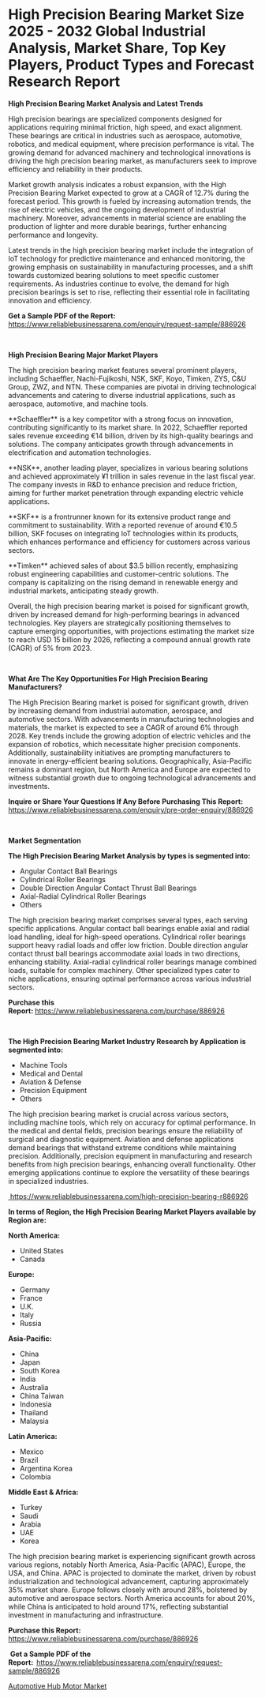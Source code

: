 <p><h1>High Precision Bearing Market Size 2025 - 2032 Global Industrial Analysis, Market Share, Top Key Players, Product Types and Forecast Research Report</h1></p><p><strong>High Precision Bearing Market Analysis and Latest Trends</strong></p>
<p><p>High precision bearings are specialized components designed for applications requiring minimal friction, high speed, and exact alignment. These bearings are critical in industries such as aerospace, automotive, robotics, and medical equipment, where precision performance is vital. The growing demand for advanced machinery and technological innovations is driving the high precision bearing market, as manufacturers seek to improve efficiency and reliability in their products.</p><p>Market growth analysis indicates a robust expansion, with the High Precision Bearing Market expected to grow at a CAGR of 12.7% during the forecast period. This growth is fueled by increasing automation trends, the rise of electric vehicles, and the ongoing development of industrial machinery. Moreover, advancements in material science are enabling the production of lighter and more durable bearings, further enhancing performance and longevity.</p><p>Latest trends in the high precision bearing market include the integration of IoT technology for predictive maintenance and enhanced monitoring, the growing emphasis on sustainability in manufacturing processes, and a shift towards customized bearing solutions to meet specific customer requirements. As industries continue to evolve, the demand for high precision bearings is set to rise, reflecting their essential role in facilitating innovation and efficiency.</p></p>
<p><strong>Get a Sample PDF of the Report:&nbsp;</strong> <a href="https://www.reliablebusinessarena.com/enquiry/request-sample/886926?utm_campaign=3218&utm_medium=2&utm_source=Github&utm_content=ia&utm_term=08042025&utm_id=high-precision-bearing">https://www.reliablebusinessarena.com/enquiry/request-sample/886926</a></p>
<p>&nbsp;</p>
<p><strong>High Precision Bearing Major Market Players</strong></p>
<p><p>The high precision bearing market features several prominent players, including Schaeffler, Nachi-Fujikoshi, NSK, SKF, Koyo, Timken, ZYS, C&U Group, ZWZ, and NTN. These companies are pivotal in driving technological advancements and catering to diverse industrial applications, such as aerospace, automotive, and machine tools.</p><p>**Schaeffler** is a key competitor with a strong focus on innovation, contributing significantly to its market share. In 2022, Schaeffler reported sales revenue exceeding €14 billion, driven by its high-quality bearings and solutions. The company anticipates growth through advancements in electrification and automation technologies.</p><p>**NSK**, another leading player, specializes in various bearing solutions and achieved approximately ¥1 trillion in sales revenue in the last fiscal year. The company invests in R&D to enhance precision and reduce friction, aiming for further market penetration through expanding electric vehicle applications.</p><p>**SKF** is a frontrunner known for its extensive product range and commitment to sustainability. With a reported revenue of around €10.5 billion, SKF focuses on integrating IoT technologies within its products, which enhances performance and efficiency for customers across various sectors.</p><p>**Timken** achieved sales of about $3.5 billion recently, emphasizing robust engineering capabilities and customer-centric solutions. The company is capitalizing on the rising demand in renewable energy and industrial markets, anticipating steady growth.</p><p>Overall, the high precision bearing market is poised for significant growth, driven by increased demand for high-performing bearings in advanced technologies. Key players are strategically positioning themselves to capture emerging opportunities, with projections estimating the market size to reach USD 15 billion by 2026, reflecting a compound annual growth rate (CAGR) of 5% from 2023.</p></p>
<p>&nbsp;</p>
<p><strong>What Are The Key Opportunities For High Precision Bearing Manufacturers?</strong></p>
<p><p>The High Precision Bearing market is poised for significant growth, driven by increasing demand from industrial automation, aerospace, and automotive sectors. With advancements in manufacturing technologies and materials, the market is expected to see a CAGR of around 6% through 2028. Key trends include the growing adoption of electric vehicles and the expansion of robotics, which necessitate higher precision components. Additionally, sustainability initiatives are prompting manufacturers to innovate in energy-efficient bearing solutions. Geographically, Asia-Pacific remains a dominant region, but North America and Europe are expected to witness substantial growth due to ongoing technological advancements and investments.</p></p>
<p><strong>Inquire or Share Your Questions If Any Before Purchasing This Report:</strong> <a href="https://www.reliablebusinessarena.com/enquiry/pre-order-enquiry/886926?utm_campaign=3218&utm_medium=2&utm_source=Github&utm_content=ia&utm_term=08042025&utm_id=high-precision-bearing">https://www.reliablebusinessarena.com/enquiry/pre-order-enquiry/886926</a></p>
<p>&nbsp;</p>
<p><strong>Market Segmentation</strong></p>
<p><strong>The High Precision Bearing Market Analysis by types is segmented into:</strong></p>
<p><ul><li>Angular Contact Ball Bearings</li><li>Cylindrical Roller Bearings</li><li>Double Direction Angular Contact Thrust Ball Bearings</li><li>Axial-Radial Cylindrical Roller Bearings</li><li>Others</li></ul></p>
<p><p>The high precision bearing market comprises several types, each serving specific applications. Angular contact ball bearings enable axial and radial load handling, ideal for high-speed operations. Cylindrical roller bearings support heavy radial loads and offer low friction. Double direction angular contact thrust ball bearings accommodate axial loads in two directions, enhancing stability. Axial-radial cylindrical roller bearings manage combined loads, suitable for complex machinery. Other specialized types cater to niche applications, ensuring optimal performance across various industrial sectors.</p></p>
<p><strong>Purchase this Report:&nbsp;</strong><a href="https://www.reliablebusinessarena.com/purchase/886926?utm_campaign=3218&utm_medium=2&utm_source=Github&utm_content=ia&utm_term=08042025&utm_id=high-precision-bearing">https://www.reliablebusinessarena.com/purchase/886926</a></p>
<p>&nbsp;</p>
<p><strong>The High Precision Bearing Market Industry Research by Application is segmented into:</strong></p>
<p><ul><li>Machine Tools</li><li>Medical and Dental</li><li>Aviation & Defense</li><li>Precision Equipment</li><li>Others</li></ul></p>
<p><p>The high precision bearing market is crucial across various sectors, including machine tools, which rely on accuracy for optimal performance. In the medical and dental fields, precision bearings ensure the reliability of surgical and diagnostic equipment. Aviation and defense applications demand bearings that withstand extreme conditions while maintaining precision. Additionally, precision equipment in manufacturing and research benefits from high precision bearings, enhancing overall functionality. Other emerging applications continue to explore the versatility of these bearings in specialized industries.</p></p>
<p><a href="https://www.reliablebusinessarena.com/high-precision-bearing-r886926?utm_campaign=3218&utm_medium=2&utm_source=Github&utm_content=ia&utm_term=08042025&utm_id=high-precision-bearing">&nbsp;https://www.reliablebusinessarena.com/high-precision-bearing-r886926</a></p>
<p><strong>In terms of Region, the High Precision Bearing Market Players available by Region are:</strong></p>
<p>
    <p> <strong> North America: </strong>
        <ul>
            <li>United States</li>
            <li>Canada</li>
        </ul>
        </p> 
    <p> <strong> Europe: </strong>
        <ul>
            <li>Germany</li>
            <li>France</li>
            <li>U.K.</li>
            <li>Italy</li>
            <li>Russia</li>
        </ul>
        </p> 
    <p> <strong> Asia-Pacific: </strong>
        <ul>
            <li>China</li>
            <li>Japan</li>
            <li>South Korea</li>
            <li>India</li>
            <li>Australia</li>
            <li>China Taiwan</li>
            <li>Indonesia</li>
            <li>Thailand</li>
            <li>Malaysia</li>
        </ul>
        </p> 
    <p> <strong> Latin America: </strong>
        <ul>
            <li>Mexico</li>
            <li>Brazil</li>
            <li>Argentina Korea</li>
            <li>Colombia</li>
        </ul>
        </p> 
    <p> <strong> Middle East & Africa: </strong>
        <ul>
            <li>Turkey</li>
            <li>Saudi</li>
            <li>Arabia</li>
            <li>UAE</li>
            <li>Korea</li>
        </ul>
    </p>
    </p>
<p><p>The high precision bearing market is experiencing significant growth across various regions, notably North America, Asia-Pacific (APAC), Europe, the USA, and China. APAC is projected to dominate the market, driven by robust industrialization and technological advancement, capturing approximately 35% market share. Europe follows closely with around 28%, bolstered by automotive and aerospace sectors. North America accounts for about 20%, while China is anticipated to hold around 17%, reflecting substantial investment in manufacturing and infrastructure.</p></p>
<p><strong>Purchase this Report: </strong><a href="https://www.reliablebusinessarena.com/purchase/886926?utm_campaign=3218&utm_medium=2&utm_source=Github&utm_content=ia&utm_term=08042025&utm_id=high-precision-bearing">https://www.reliablebusinessarena.com/purchase/886926</a></p>
<p>&nbsp;<strong>Get a Sample PDF of the Report:&nbsp;&nbsp;</strong><a href="https://www.reliablebusinessarena.com/enquiry/request-sample/886926?utm_campaign=3218&utm_medium=2&utm_source=Github&utm_content=ia&utm_term=08042025&utm_id=high-precision-bearing">https://www.reliablebusinessarena.com/enquiry/request-sample/886926</a></p>
<p><strong></strong></p>
<p><p><a href="https://github.com/Mayankdeswa/Market-Research-Report-List-1/blob/main/automotive-hub-motor-market.md?utm_campaign=3218&utm_medium=2&utm_source=Github&utm_content=ia&utm_term=08042025&utm_id=high-precision-bearing">Automotive Hub Motor Market</a></p></p>